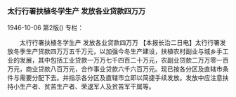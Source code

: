 ### 太行行署扶植冬学生产  发放各业贷款四万万

1946-10-06
第2版()
专栏：

　　太行行署扶植冬学生产
    发放各业贷款四万万
    【本报长治二日电】太行行署发放冬季生产贷款四万万五千万元，以加强今冬生产建设，扶植农村副业与城乡手工业的发展，其中包括工业贷款一万万七千四百二十万元，农副业贷款二万万零一百万元，商业贷款八百万元，合作事业贷款六千六百万元。现已按各分区及直辖市条件与需要分配下去。并指示各分区及直辖市立即以简捷手续发放。发放中应注意扶持小生产者、贫苦生产者、荣退军人及贫苦军干属等。

